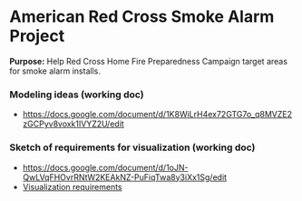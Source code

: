 # American Red Cross Smoke Alarm Project

**Purpose:** Help Red Cross Home Fire Preparedness Campaign target areas for smoke alarm installs.

### Modeling ideas (working doc)
* https://docs.google.com/document/d/1K8WiLrH4ex72GTG7o_q8MVZE2zGCPyv8voxk1IVYZ2U/edit

### Sketch of requirements for visualization (working doc)
* https://docs.google.com/document/d/1oJN-QwLVqFHOvrRNtW2KEAkNZ-PuFiqTwa8y3iXx1Sg/edit
* [Visualization requirements](visualization/requirements.md)
